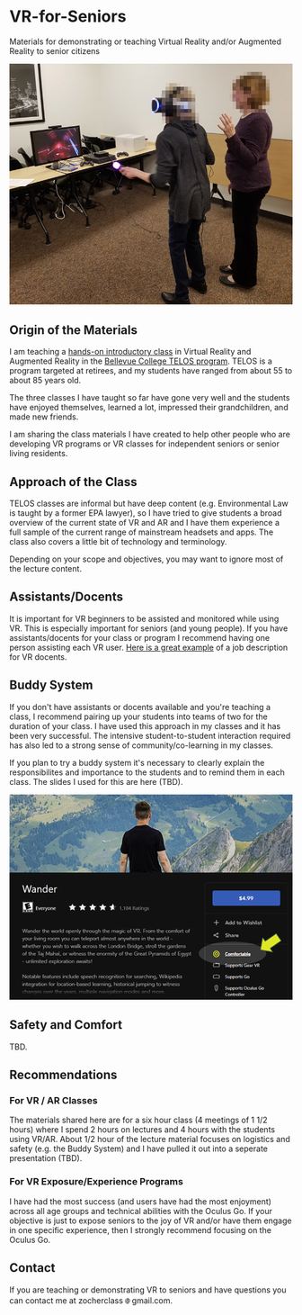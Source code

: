 # VR-for-Seniors

Materials for demonstrating or teaching Virtual Reality and/or Augmented Reality to senior citizens

![Anonymized woman playing Beat Saber while a friend watches](Images/anon-woman-playing-beat-saber.jpg)
## Origin of the Materials
I am teaching a [hands-on introductory class](https://www.campusce.net/bc/course/course.aspx?C=15333&pc=1998&mc=&sc=) in Virtual Reality and Augmented Reality in the [Bellevue College TELOS program](https://www.bellevuecollege.edu/ce/retiree-programs/). TELOS is a program targeted at retirees, and my students have ranged from about 55 to about 85 years old.

The three classes I have taught so far have gone very well and the students have enjoyed themselves, learned a lot, impressed their grandchildren, and made new friends.

I am sharing the class materials I have created to help other people who are developing VR programs or VR classes for independent seniors or senior living residents.

## Approach of the Class
TELOS classes are informal but have deep content (e.g. Environmental Law is taught by a former EPA lawyer), so I have tried to give students a broad overview of the current state of VR and AR and I have them experience a full sample of the current range of mainstream headsets and apps. The class also covers a little bit of technology and terminology.

Depending on your scope and objectives, you may want to ignore most of the lecture content.
## Assistants/Docents
It is important for VR beginners to be assisted and monitored while using VR. This is especially important for seniors (and young people). If you have assistants/docents for your class or program I recommend having one person assisting each VR user. [Here is a great example](https://www.siff.net/Documents/HR/2018/HR_VolunteerVRDocent_2018.pdf) of a job description for VR docents.
## Buddy System
If you don't have assistants or docents available and you're teaching a class, I recommend pairing up your students into teams of two for the duration of your class. I have used this approach in my classes and it has been very successful. The intensive student-to-student interaction required has also led to a strong sense of community/co-learning in my classes.

If you plan to try a buddy system it's necessary to clearly explain the responsibilites and importance to the students and to remind them in each class. The slides I used for this are here (TBD).

![Oculus store product page with Comfortable rating highlighted](Images/comfortable-rating.png)

## Safety and Comfort
TBD.


## Recommendations
### For VR / AR Classes
The materials shared here are for a six hour class (4 meetings of 1 1/2 hours) where I spend 2 hours on lectures and 4 hours with the students using VR/AR. About 1/2 hour of the lecture material focuses on logistics and safety (e.g. the Buddy System) and I have pulled it out into a seperate presentation (TBD).

### For VR Exposure/Experience Programs
I have had the most success (and users have had the most enjoyment) across all age groups and technical abilities with the Oculus Go. If your objective is just to expose seniors to the joy of VR and/or have them engage in one specific experience, then I strongly recommend focusing on the Oculus Go.

## Contact
If you are teaching or demonstrating VR to seniors and have questions you can contact me at zocherclass![at sign](Images/at-sign.png)gmail.com.